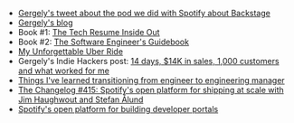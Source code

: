 - [Gergely's tweet about the pod we did with Spotify about Backstage](https://twitter.com/GergelyOrosz/status/1315615504099356673)
- [Gergely's blog](https://blog.pragmaticengineer.com/)
- Book #1: [The Tech Resume Inside Out](https://thetechresume.com)
- Book #2: [The Software Engineer's Guidebook](https://engguidebook.com/)
- [My Unforgettable Uber Ride](https://blog.pragmaticengineer.com/my-unforgettable-uber-ride/)
- Gergely's Indie Hackers post: [14 days, $14K in sales, 1,000 customers and what worked for me](https://www.indiehackers.com/post/14-days-14k-in-sales-1-000-customers-and-what-worked-for-me-e08032d029)
- [Things I've learned transitioning from engineer to engineering manager](https://blog.pragmaticengineer.com/things-ive-learned-transitioning-from-engineer-to-engineering-manager/)
- [The Changelog #415: Spotify's open platform for shipping at scale
with Jim Haughwout and Stefan Ålund](https://changelog.com/podcast/415)
- [Spotify's open platform for building developer portals](https://changelog.com/news/spotifys-open-platform-for-building-developer-portals-83Lk)